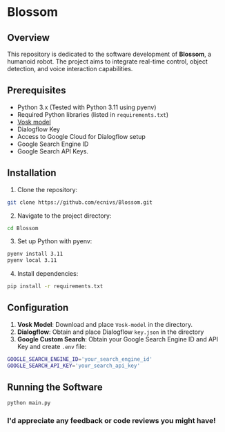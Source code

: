 # Blossom

## Overview
This repository is dedicated to the software development of **Blossom**, a humanoid robot. The project aims to integrate real-time control, object detection, and voice interaction capabilities.

## Prerequisites
* Python 3.x (Tested with Python 3.11 using pyenv)
* Required Python libraries (listed in `requirements.txt`)
* [Vosk model](https://alphacephei.com/vosk/models)
* Dialogflow Key
* Access to Google Cloud for Dialogflow setup
* Google Search Engine ID
* Google Search API Keys.

## Installation
1. Clone the repository:
```bash
git clone https://github.com/ecnivs/Blossom.git
```
2. Navigate to the project directory:
```bash
cd Blossom
```
3. Set up Python with pyenv:
```bash
pyenv install 3.11
pyenv local 3.11
```
4. Install dependencies:
```bash
pip install -r requirements.txt
```

## Configuration
1. **Vosk Model**: Download and place `Vosk-model` in the directory.
2. **Dialogflow**: Obtain and place Dialogflow `key.json` in the directory
3. **Google Custom Search**: Obtain your Google Search Engine ID and API Key and create `.env` file:
```bash
GOOGLE_SEARCH_ENGINE_ID='your_search_engine_id'
GOOGLE_SEARCH_API_KEY='your_search_api_key'
```

## Running the Software
```bash
python main.py
```

### I'd appreciate any feedback or code reviews you might have!

